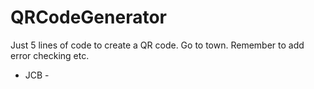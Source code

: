 # QRCodeGenerator

Just 5 lines of code to create a QR code. Go to town. Remember to add error checking etc.

- JCB - 

